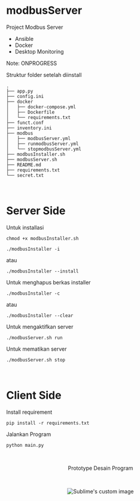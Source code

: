 # modbusServer
Project Modbus Server
- Ansible
- Docker
- Desktop Monitoring

Note: ONPROGRESS

Struktur folder setelah diinstall
```
.
├── app.py
├── config.ini
├── docker
│   ├── docker-compose.yml
│   ├── Dockerfile
│   └── requirements.txt
├── funct.conf
├── inventory.ini
├── modbus
│   ├── modbusServer.yml
│   ├── runmodbusServer.yml
│   └── stopmodbusServer.yml
├── modbusInstaller.sh
├── modbusServer.sh
├── README.md
├── requirements.txt
└── secret.txt
```
<br />

Server Side
=


Untuk installasi
```
chmod +x modbusInstaller.sh
```
```
./modbusInstaller -i
```
atau
```
./modbusInstaller --install
```


Untuk menghapus berkas installer
```
./modbusInstaller -c
```
atau
```
./modbusInstaller --clear
```


Untuk mengaktifkan server
```
./modbusServer.sh run
```

Untuk mematikan server
```
./modbusServer.sh stop
```
<br />

Client Side
=


Install requirement
```
pip install -r requirements.txt
```

Jalankan Program
```
python main.py
```
<br />
<p align="center">Prototype Desain Program</p>
<br />
<p align="center">
  <img src="https://github.com/Tektek9/modbusServer/assets/40711562/4900091a-0991-4832-9b58-ecb267ee50e1" alt="Sublime's custom image"/>
</p>



